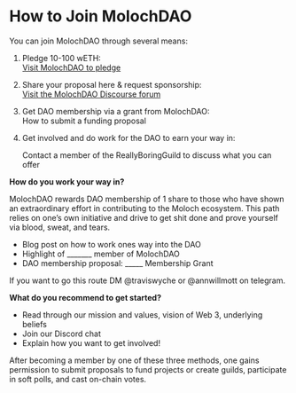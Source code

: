 # How to Join MolochDAO

You can join MolochDAO through several means:

1. Pledge 10-100 wETH:\
   [Visit MolochDAO to pledge](https://app.daohaus.club/dao/0x1/0x519f9662798c2e07fbd5b30c1445602320c5cf5b)
2. Share your proposal here & request sponsorship:\
   [Visit the MolochDAO Discourse forum](https://forum.daohaus.club/c/moloch-rises)
3. Get DAO membership via a grant from MolochDAO:\
   How to submit a funding proposal
4.  Get involved and do work for the DAO to earn your way in:

    Contact a member of the ReallyBoringGuild to discuss what you can offer

**How do you work your way in?**

MolochDAO rewards DAO membership of 1 share to those who have shown an extraordinary effort in contributing to the Moloch ecosystem. This path relies on one’s own initiative and drive to get shit done and prove yourself via blood, sweat, and tears.

* Blog post on how to work ones way into the DAO
* Highlight of \_\_\_\_\_\_\_ member of MolochDAO
* DAO membership proposal: \_\_\_\_\_ Membership Grant

If you want to go this route DM @traviswyche or @annwillmott on telegram.

**What do you recommend to get started?**

* Read through our mission and values, vision of Web 3, underlying beliefs
* Join our Discord chat
* Explain how you want to get involved!



After becoming a member by one of these three methods, one gains permission to submit proposals to fund projects or create guilds, participate in soft polls, and cast on-chain votes.
